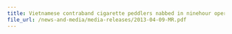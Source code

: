 ```yaml
---
title: Vietnamese contraband cigarette peddlers nabbed in ninehour operation in Kaki Bukit, Tampines and East Coast Park 
file_url: /news-and-media/media-releases/2013-04-09-MR.pdf
---
```

